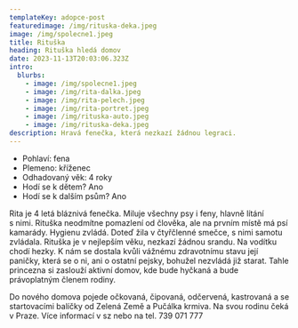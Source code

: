 ```yaml
---
templateKey: adopce-post
featuredimage: /img/rituska-deka.jpeg
image: /img/spolecne1.jpeg
title: Rituška
heading: Rituška hledá domov
date: 2023-11-13T20:03:06.323Z
intro:
  blurbs:
    - image: /img/spolecne1.jpeg
    - image: /img/rita-dalka.jpeg
    - image: /img/rita-pelech.jpeg
    - image: /img/rita-portret.jpeg
    - image: /img/rituska-auto.jpeg
    - image: /img/rituska-deka.jpeg
description: Hravá fenečka, která nezkazí žádnou legraci.
---
```

* Pohlaví: fena
* Plemeno: kříženec
* Odhadovaný věk: 4 roky
* Hodí se k dětem? Ano
* Hodí se k dalším psům? Ano

Rita je 4 letá bláznivá fenečka. Miluje všechny psy i feny, hlavně lítání s nimi. Rituška neodmítne pomazlení od člověka, ale na prvním místě má psí kamarády. Hygienu zvládá. Doteď žila v čtyřčlenné smečce, s nimi samotu zvládala. Rituška je v nejlepším věku, nezkazí žádnou srandu. Na vodítku chodí hezky. K nám se dostala kvůli vážnému zdravotnímu stavu její paničky, která se o ni, ani o ostatní pejsky, bohužel nezvládá již starat. Tahle princezna si zaslouží aktivní domov, kde bude hyčkaná a bude právoplatným členem rodiny. 

Do nového domova pojede očkovaná, čipovaná, odčervená, kastrovaná a se startovacími balíčky od Zelená Země a Pučálka krmiva. Na svou rodinu čeká v Praze. Více informací v sz nebo na tel. 739 071 777
